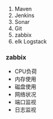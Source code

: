 1. Maven
2. Jenkins
3. Sonar
4. Git
5. zabbix
6. elk Logstack

### zabbix
- CPU负荷
- 内存使用
- 磁盘使用
- 网络状况
- 端口监视
- 日志监视